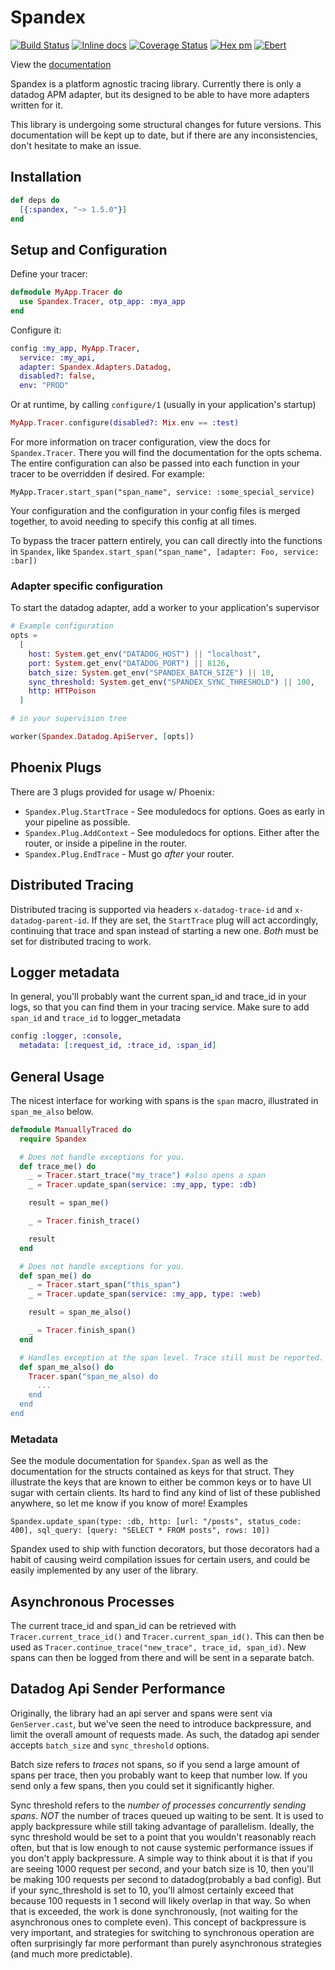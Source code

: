 # Spandex

[![Build Status](https://travis-ci.org/zachdaniel/spandex.svg?branch=master)](https://travis-ci.org/zachdaniel/spandex)
[![Inline docs](http://inch-ci.org/github/zachdaniel/spandex.svg)](http://inch-ci.org/github/zachdaniel/spandex)
[![Coverage Status](https://coveralls.io/repos/github/zachdaniel/spandex/badge.svg)](https://coveralls.io/github/zachdaniel/spandex)
[![Hex pm](http://img.shields.io/hexpm/v/spandex.svg?style=flat)](https://hex.pm/packages/spandex)
[![Ebert](https://ebertapp.io/github/zachdaniel/spandex.svg)](https://ebertapp.io/github/zachdaniel/spandex)

View the [documentation](https://hexdocs.pm/spandex)

Spandex is a platform agnostic tracing library. Currently there is only a datadog APM adapter, but its designed to be able to have more adapters written for it.

This library is undergoing some structural changes for future versions. This documentation will be kept up to date, but if there are any inconsistencies, don't hesitate to make an issue.

## Installation

```elixir
def deps do
  [{:spandex, "~> 1.5.0"}]
end
```

## Setup and Configuration

Define your tracer:

```elixir
defmodule MyApp.Tracer do
  use Spandex.Tracer, otp_app: :mya_app
end
```

Configure it:

```elixir
config :my_app, MyApp.Tracer,
  service: :my_api,
  adapter: Spandex.Adapters.Datadog,
  disabled?: false,
  env: "PROD"
```

Or at runtime, by calling `configure/1` (usually in your application's startup)

```elixir
MyApp.Tracer.configure(disabled?: Mix.env == :test)
```

For more information on tracer configuration, view the docs for `Spandex.Tracer`. There you will find the documentation for the opts schema. The entire configuration can also be passed into each function in your tracer to be overridden if desired. For example:

`MyApp.Tracer.start_span("span_name", service: :some_special_service)`

Your configuration and the configuration in your config files is merged together, to avoid needing to specify this config at all times.

To bypass the tracer pattern entirely, you can call directly into the functions in `Spandex`, like `Spandex.start_span("span_name", [adapter: Foo, service: :bar])`

### Adapter specific configuration

To start the datadog adapter, add a worker to your application's supervisor

```elixir
# Example configuration
opts =
  [
    host: System.get_env("DATADOG_HOST") || "localhost",
    port: System.get_env("DATADOG_PORT") || 8126,
    batch_size: System.get_env("SPANDEX_BATCH_SIZE") || 10,
    sync_threshold: System.get_env("SPANDEX_SYNC_THRESHOLD") || 100,
    http: HTTPoison
  ]

# in your supervision tree

worker(Spandex.Datadog.ApiServer, [opts])
```

## Phoenix Plugs

There are 3 plugs provided for usage w/ Phoenix:

* `Spandex.Plug.StartTrace` - See moduledocs for options. Goes as early in your pipeline as possible.
* `Spandex.Plug.AddContext` - See moduledocs for options. Either after the router, or inside a pipeline in the router.
* `Spandex.Plug.EndTrace` - Must go *after* your router.

## Distributed Tracing

Distributed tracing is supported via headers `x-datadog-trace-id` and `x-datadog-parent-id`. If they are set, the `StartTrace` plug will act accordingly, continuing that trace and span instead of starting a new one. *Both* must be set for distributed tracing to work.

## Logger metadata

In general, you'll probably want the current span_id and trace_id in your logs, so that you can find them in your tracing service. Make sure to add `span_id` and `trace_id` to logger_metadata

```elixir
config :logger, :console,
  metadata: [:request_id, :trace_id, :span_id]
```

## General Usage

The nicest interface for working with spans is the `span` macro, illustrated in `span_me_also` below.

```elixir
defmodule ManuallyTraced do
  require Spandex

  # Does not handle exceptions for you.
  def trace_me() do
    _ = Tracer.start_trace("my_trace") #also opens a span
    _ = Tracer.update_span(service: :my_app, type: :db)

    result = span_me()

    _ = Tracer.finish_trace()

    result
  end

  # Does not handle exceptions for you.
  def span_me() do
    _ = Tracer.start_span("this_span")
    _ = Tracer.update_span(service: :my_app, type: :web)

    result = span_me_also()

    _ = Tracer.finish_span()
  end

  # Handles exception at the span level. Trace still must be reported.
  def span_me_also() do
    Tracer.span("span_me_also) do
      ...
    end
  end
end
```

### Metadata

See the module documentation for `Spandex.Span` as well as the documentation for the structs
contained as keys for that struct. They illustrate the keys that are known to either be common
keys or to have UI sugar with certain clients. Its hard to find any kind of list of these published
anywhere, so let me know if you know of more! Examples

```
Spandex.update_span(type: :db, http: [url: "/posts", status_code: 400], sql_query: [query: "SELECT * FROM posts", rows: 10])
```

Spandex used to ship with function decorators, but those decorators had a habit of causing weird compilation issues for certain users, and could be easily implemented by any user of the library.

## Asynchronous Processes

The current trace_id and span_id can be retrieved with `Tracer.current_trace_id()` and `Tracer.current_span_id()`. This can then be used as `Tracer.continue_trace("new_trace", trace_id, span_id)`. New spans can then be logged from there and will be sent in a separate batch.

## Datadog Api Sender Performance

Originally, the library had an api server and spans were sent via `GenServer.cast`, but we've seen the need to introduce backpressure, and limit the overall amount of requests made. As such, the datadog api sender accepts `batch_size` and `sync_threshold` options.

Batch size refers to *traces* not spans, so if you send a large amount of spans per trace, then you probably want to keep that number low. If you send only a few spans, then you could set it significantly higher.

Sync threshold refers to the *number of processes concurrently sending spans*. *NOT* the number of traces queued up waiting to be sent. It is used to apply backpressure while still taking advantage of parallelism. Ideally, the sync threshold would be set to a point that you wouldn't reasonably reach often, but that is low enough to not cause systemic performance issues if you don't apply backpressure. A simple way to think about it is that if you are seeing 1000 request per second, and your batch size is 10, then you'll be making 100 requests per second to datadog(probably a bad config). But if your sync_threshold is set to 10, you'll almost certainly exceed that because 100 requests in 1 second will likely overlap in that way. So when that is exceeded, the work is done synchronously, (not waiting for the asynchronous ones to complete even). This concept of backpressure is very important, and strategies for switching to synchronous operation are often surprisingly far more performant than purely asynchronous strategies (and much more predictable).
